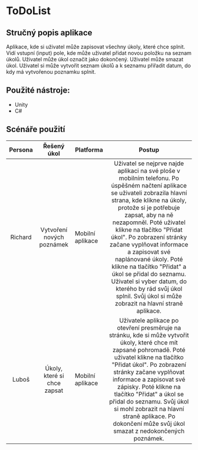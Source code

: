 # ToDoList

## Stručný popis aplikace 

Aplikace, kde si uživatel může zapisovat všechny úkoly, které chce splnit. Vidí vstupní (input) pole, kde může uživatel přidat novou položku na seznam úkolů. Uživatel může úkol označit jako dokončený. Uživatel může smazat úkol. Uživatel si může vytvořit seznam úkolů a k seznamu přiřadit datum, do kdy má vytvořenou poznamku splnit.

## Použité nástroje: 
- Unity
- C#


## Scénáře použití
| Persona |                   Řešený úkol                  | Platforma        |                                                                                                                                                                                                                        Postup                                                                                                                                                                                                                       |
|:-------:|:----------------------------------------------:|------------------|:---------------------------------------------------------------------------------------------------------------------------------------------------------------------------------------------------------------------------------------------------------------------------------------------------------------------------------------------------------------------------------------------------------------------------------------------------:|
|   Richard   | Vytvoření nových poznámek | Mobilní aplikace   | Uživatel se nejprve najde aplikaci na své ploše v mobilním telefonu. Po úspěšném načtení aplikace se uživateli zobrazila hlavní strana, kde klikne na úkoly, protože si je potřebuje zapsat, aby na ně nezapomněl. Poté uživatel klikne na tlačítko "Přidat úkol". Po zobrazení stránky začane vyplňovat informace a zapisovat své naplánované úkoly. Poté klikne na tlačítko "Přidat" a úkol se přidal do seznamu. Uživatel si vyber datum, do kterého by rád svůj úkol splnil. Svůj úkol si může zobrazit na hlavní straně aplikace.  |
|   Luboš  | Úkoly, které si chce zapsat | Mobilní aplikace | Uživatele aplikace po otevření presměruje na stránku, kde si může vytvořit úkoly, které chce mít zapsané pohromadě. Poté uživatel klikne na tlačítko "Přidat úkol". Po zobrazení stránky začane vyplňovat informace a zapisovat své zápisky. Poté klikne na tlačítko "Přidat" a úkol se přidal do seznamu. Svůj úkol si mohl zobrazit na hlavní straně aplikace. Po dokončení může svůj úkol smazat z nedokončených poznámek.                                                                                    |
